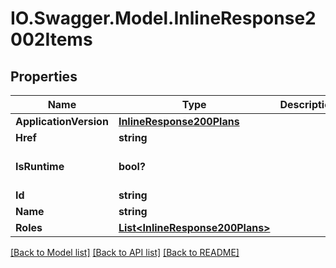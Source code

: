 # IO.Swagger.Model.InlineResponse2002Items
## Properties

Name | Type | Description | Notes
------------ | ------------- | ------------- | -------------
**ApplicationVersion** | [**InlineResponse200Plans**](InlineResponse200Plans.md) |  | [optional] 
**Href** | **string** |  | [optional] 
**IsRuntime** | **bool?** |  | [optional] [default to false]
**Id** | **string** |  | [optional] 
**Name** | **string** |  | 
**Roles** | [**List&lt;InlineResponse200Plans&gt;**](InlineResponse200Plans.md) |  | [optional] 

[[Back to Model list]](../README.md#documentation-for-models) [[Back to API list]](../README.md#documentation-for-api-endpoints) [[Back to README]](../README.md)

